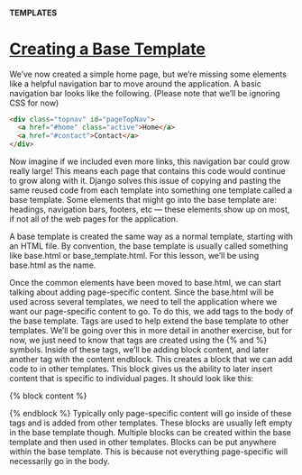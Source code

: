#### TEMPLATES

# [Creating a Base Template](https://www.codecademy.com/paths/build-python-web-apps-with-django/tracks/templates-in-django/modules/django-templates/lessons/django-templates-lesson/exercises/creating-a-base-template)

We’ve now created a simple home page, but we’re missing some elements like a helpful navigation bar to move around the application. 
A basic navigation bar looks like the following. 
(Please note that we’ll be ignoring CSS for now)
```HTML
<div class="topnav" id="pageTopNav">
  <a href="#home" class="active">Home</a>
  <a href="#contact">Contact</a>
</div>
```
Now imagine if we included even more links, this navigation bar could grow really large! This means each page that contains this code would continue to grow along with it. Django solves this issue of copying and pasting the same reused code from each template into something one template called a base template. Some elements that might go into the base template are: headings, navigation bars, footers, etc — these elements show up on most, if not all of the web pages for the application.

A base template is created the same way as a normal template, starting with an HTML file. By convention, the base template is usually called something like base.html or base_template.html. For this lesson, we’ll be using base.html as the name.

Once the common elements have been moved to base.html, we can start talking about adding page-specific content. Since the base.html will be used across several templates, we need to tell the application where we want our page-specific content to go. To do this, we add tags to the body of the base template. Tags are used to help extend the base template to other templates. We’ll be going over this in more detail in another exercise, but for now, we just need to know that tags are created using the {% and %} symbols. Inside of these tags, we’ll be adding block content, and later another tag with the content endblock. This creates a block that we can add code to in other templates. This block gives us the ability to later insert content that is specific to individual pages. It should look like this:

{% block content %}
 
{% endblock %}
Typically only page-specific content will go inside of these tags and is added from other templates. These blocks are usually left empty in the base template though. Multiple blocks can be created within the base template and then used in other templates. Blocks can be put anywhere within the base template. This is because not everything page-specific will necessarily go in the body.
